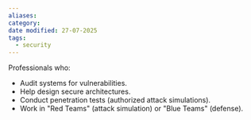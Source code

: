 ```yaml
---
aliases: 
category: 
date modified: 27-07-2025
tags:
  - security
---
```

Professionals who:
  - Audit systems for vulnerabilities.
  - Help design secure architectures.
  - Conduct penetration tests (authorized attack simulations).
  - Work in "Red Teams" (attack simulation) or "Blue Teams" (defense).